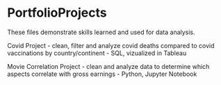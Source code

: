 # PortfolioProjects

These files demonstrate skills learned and used for data analysis.

Covid Project - clean, filter and analyze covid deaths compared to covid vaccinations by country/continent - SQL, vizualized in Tableau

Movie Correlation Project - clean and analyze data to determine which aspects correlate with gross earnings - Python, Jupyter Notebook
